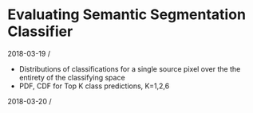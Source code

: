 # Evaluating Semantic Segmentation Classifier

2018-03-19 /
- Distributions of classifications for a single source pixel over the 
the entirety of the classifying space
- PDF, CDF for Top K class predictions, K=1,2,6

2018-03-20 /



